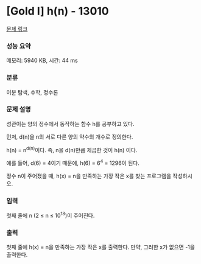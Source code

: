 # [Gold I] h(n) - 13010 

[문제 링크](https://www.acmicpc.net/problem/13010) 

### 성능 요약

메모리: 5940 KB, 시간: 44 ms

### 분류

이분 탐색, 수학, 정수론

### 문제 설명

<p>성관이는 양의 정수에서 동작하는 함수 h를 공부하고 있다.</p>

<p>먼저, d(n)을 n의 서로 다른 양의 약수의 개수로 정의한다.</p>

<p>h(n) = n<sup>d(n)</sup>이다. 즉, n을 d(n)만큼 제곱한 것이 h(n) 이다.</p>

<p>예를 들어, d(6) = 4이기 때문에, h(6) = 6<sup>4</sup> = 1296이 된다.</p>

<p>정수 n이 주어졌을 때, h(x) = n을 만족하는 가장 작은 x를 찾는 프로그램을 작성하시오.</p>

### 입력 

 <p>첫째 줄에 n (2 ≤ n ≤ 10<sup>18</sup>)이 주어진다.</p>

### 출력 

 <p>첫째 줄에 h(x) = n을 만족하는 가장 작은 x를 출력한다. 만약, 그러한 x가 없으면 -1을 출력한다.</p>

